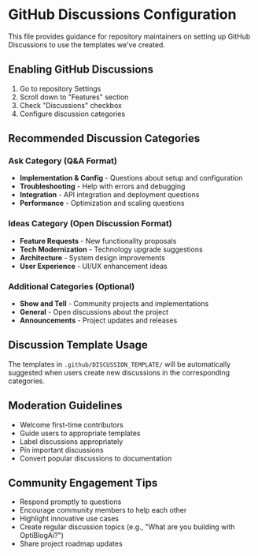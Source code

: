 # GitHub Discussions Configuration

This file provides guidance for repository maintainers on setting up GitHub Discussions to use the templates we've created.

## Enabling GitHub Discussions

1. Go to repository Settings
2. Scroll down to "Features" section
3. Check "Discussions" checkbox
4. Configure discussion categories

## Recommended Discussion Categories

### Ask Category (Q&A Format)
- **Implementation & Config** - Questions about setup and configuration
- **Troubleshooting** - Help with errors and debugging
- **Integration** - API integration and deployment questions  
- **Performance** - Optimization and scaling questions

### Ideas Category (Open Discussion Format)
- **Feature Requests** - New functionality proposals
- **Tech Modernization** - Technology upgrade suggestions
- **Architecture** - System design improvements
- **User Experience** - UI/UX enhancement ideas

### Additional Categories (Optional)
- **Show and Tell** - Community projects and implementations
- **General** - Open discussions about the project
- **Announcements** - Project updates and releases

## Discussion Template Usage

The templates in `.github/DISCUSSION_TEMPLATE/` will be automatically suggested when users create new discussions in the corresponding categories.

## Moderation Guidelines

- Welcome first-time contributors
- Guide users to appropriate templates
- Label discussions appropriately
- Pin important discussions
- Convert popular discussions to documentation

## Community Engagement Tips

- Respond promptly to questions
- Encourage community members to help each other
- Highlight innovative use cases
- Create regular discussion topics (e.g., "What are you building with OptiBlogAi?")
- Share project roadmap updates
